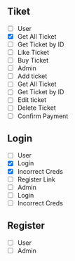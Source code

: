 ## Tiket
 * [ ]  User
   * [X]  Get All Ticket
   * [ ]  Get Ticket by ID
   * [ ]  Like Ticket
   * [ ]  Buy Ticket
 * [ ]  Admin
   * [ ]  Add ticket
   * [ ]  Get All Ticket
   * [ ]  Get Ticket by ID
   * [ ]  Edit ticket
   * [ ]  Delete Ticket
   * [ ]  Confirm Payment
      
## Login
 * [ ]  User
   * [X]  Login
   * [X]  Incorrect Creds
   * [ ]  Register Link
 * [ ]  Admin
   * [ ]  Login
   * [ ]  Incorrect Creds
      
## Register
 * [ ]  User
 * [ ]  Admin
